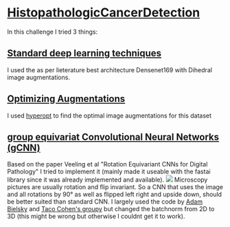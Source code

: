 # [HistopathologicCancerDetection](https://www.kaggle.com/c/histopathologic-cancer-detection)
In this challenge I tried 3 things:
## [Standard deep learning techniques](https://www.kaggle.com/guntherthepenguin/fastai-v1-densenet169)
I used the as per lieterature best architecture Densenet169 
with Dihedral image augmentations.
## [Optimizing Augmentations](https://www.kaggle.com/guntherthepenguin/fast-ai-optimizing-augmentations)
I used [hyperopt](https://github.com/hyperopt/hyperopt) to find the optimal image augmentations for this dataset
## [group equivariat Convolutional Neural Networks (gCNN)](https://www.kaggle.com/guntherthepenguin/fastai-v1-group-equivariate-cnns)
Based on the paper Veeling et al "Rotation Equivariant CNNs for Digital Pathology"
I tried to implement it (mainly made it useable with the fastai library since it was already implemented and available).
 <img src="https://raw.githubusercontent.com/basveeling/keras-gcnn/master/model.png" >
Microscopy pictures are usually rotation and flip invariant. So a CNN that uses the image and all rotations by 90° as well as flipped left right and upside down, should be better suited than standard CNN.
I largely used the code by [Adam Bielsky](https://github.com/adambielski) and [Taco Cohen's groupy](https://github.com/tscohen/GrouPy) but changed the batchnorm from 2D to 3D (this might be wrong but otherwise I couldnt get it to work). 
